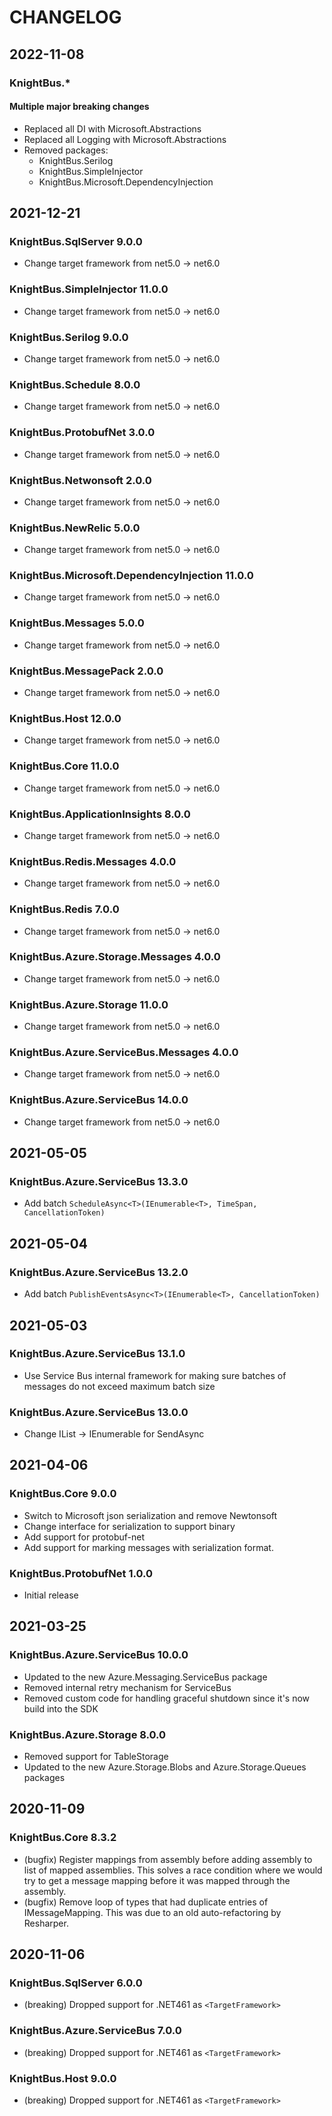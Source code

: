 # CHANGELOG

## 2022-11-08

### KnightBus.*

#### Multiple major breaking changes
* Replaced all DI with Microsoft.Abstractions
* Replaced all Logging with Microsoft.Abstractions
* Removed packages:
  * KnightBus.Serilog
  * KnightBus.SimpleInjector
  * KnightBus.Microsoft.DependencyInjection

## 2021-12-21

### KnightBus.SqlServer 9.0.0

* Change target framework from net5.0 -> net6.0

### KnightBus.SimpleInjector 11.0.0

* Change target framework from net5.0 -> net6.0

### KnightBus.Serilog 9.0.0

* Change target framework from net5.0 -> net6.0

### KnightBus.Schedule 8.0.0

* Change target framework from net5.0 -> net6.0

### KnightBus.ProtobufNet 3.0.0

* Change target framework from net5.0 -> net6.0

### KnightBus.Netwonsoft 2.0.0

* Change target framework from net5.0 -> net6.0

### KnightBus.NewRelic 5.0.0

* Change target framework from net5.0 -> net6.0

### KnightBus.Microsoft.DependencyInjection 11.0.0

* Change target framework from net5.0 -> net6.0

### KnightBus.Messages 5.0.0

* Change target framework from net5.0 -> net6.0

### KnightBus.MessagePack 2.0.0

* Change target framework from net5.0 -> net6.0

### KnightBus.Host 12.0.0

* Change target framework from net5.0 -> net6.0

### KnightBus.Core 11.0.0

* Change target framework from net5.0 -> net6.0

### KnightBus.ApplicationInsights 8.0.0

* Change target framework from net5.0 -> net6.0

### KnightBus.Redis.Messages 4.0.0

* Change target framework from net5.0 -> net6.0

### KnightBus.Redis 7.0.0

* Change target framework from net5.0 -> net6.0

### KnightBus.Azure.Storage.Messages 4.0.0

* Change target framework from net5.0 -> net6.0

### KnightBus.Azure.Storage 11.0.0

* Change target framework from net5.0 -> net6.0

### KnightBus.Azure.ServiceBus.Messages 4.0.0

* Change target framework from net5.0 -> net6.0

### KnightBus.Azure.ServiceBus 14.0.0

* Change target framework from net5.0 -> net6.0

### 

## 2021-05-05

### KnightBus.Azure.ServiceBus 13.3.0

* Add batch `ScheduleAsync<T>(IEnumerable<T>, TimeSpan, CancellationToken)`

## 2021-05-04

### KnightBus.Azure.ServiceBus 13.2.0

* Add batch `PublishEventsAsync<T>(IEnumerable<T>, CancellationToken)`

## 2021-05-03

### KnightBus.Azure.ServiceBus 13.1.0

* Use Service Bus internal framework for making sure batches of messages do not exceed maximum batch size

### KnightBus.Azure.ServiceBus 13.0.0

* Change IList<T> -> IEnumerable<T> for SendAsync

## 2021-04-06

### KnightBus.Core 9.0.0

 * Switch to Microsoft json serialization and remove Newtonsoft
 * Change interface for serialization to support binary
 * Add support for protobuf-net
 * Add support for marking messages with serialization format.

### KnightBus.ProtobufNet 1.0.0

 * Initial release

## 2021-03-25

### KnightBus.Azure.ServiceBus 10.0.0

 * Updated to the new Azure.Messaging.ServiceBus package
 * Removed internal retry mechanism for ServiceBus
 * Removed custom code for handling graceful shutdown since it's now build into the SDK

### KnightBus.Azure.Storage 8.0.0

 * Removed support for TableStorage
 * Updated to the new Azure.Storage.Blobs and Azure.Storage.Queues packages

## 2020-11-09

### KnightBus.Core 8.3.2

* (bugfix) Register mappings from assembly before adding assembly to list of mapped assemblies. This solves a race condition where we would try to get a message mapping before it was mapped through the assembly.
* (bugfix) Remove loop of types that had duplicate entries of IMessageMapping. This was due to an old auto-refactoring by Resharper.

## 2020-11-06

### KnightBus.SqlServer 6.0.0

* (breaking) Dropped support for .NET461 as `<TargetFramework>`

### KnightBus.Azure.ServiceBus 7.0.0

* (breaking) Dropped support for .NET461 as `<TargetFramework>`

### KnightBus.Host 9.0.0

* (breaking) Dropped support for .NET461 as `<TargetFramework>`
